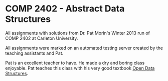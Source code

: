 COMP 2402 - Abstract Data Structures
========

All assignments with solutions from Dr. Pat Morin's Winter 2013 run of COMP 2402 at Carleton University.

All assignments were marked on an automated testing server created by the teaching assistants and Pat. 

Pat is an excellent teacher to have. He made a dry and boring class enjoyable. Pat teaches this class with his very good textbook [Open Data Structures](https://github.com/patmorin/ods). 
